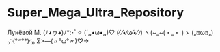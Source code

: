 # Super_Mega_Ultra_Repository
Лунёвой М.
  (ﾉ◕ヮ◕)ﾉ*:･ﾟ✧
               (´,,•ω•,,)♡
  (⁄ ⁄•⁄ω⁄•⁄ ⁄)
                      ヽ(~_~(・_・ )ゝ
 („ಡωಡ„)
            ₍₍◝(°꒳°*)◜₎₎ 
  Σ>―(〃°ω°〃)♡→
